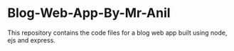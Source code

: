 # Blog-Web-App-By-Mr-Anil
This repository contains the code files for a blog web app built using node, ejs and express.
